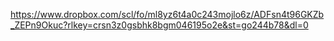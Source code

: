 https://www.dropbox.com/scl/fo/ml8yz6t4a0c243mojlo6z/ADFsn4t96GKZb_ZEPn9Okuc?rlkey=crsn3z0gsbhk8bgm046195o2e&st=go244b78&dl=0